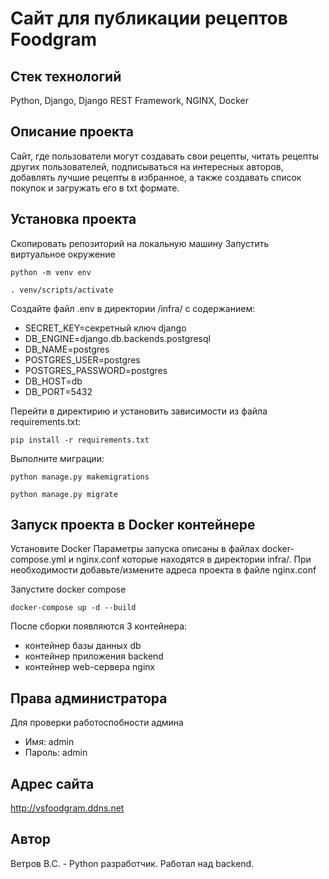 # Сайт для публикации рецептов Foodgram

## Стек технологий
Python, Django, Django REST Framework, NGINX, Docker

## Описание проекта
Сайт, где пользователи могут создавать свои рецепты, читать рецепты других пользователей, подписываться на интересных авторов, добавлять лучшие рецепты в избранное, а также создавать список покупок и загружать его в txt формате.

## Установка проекта
Скопировать репозиторий на локальную машину
Запустить виртуальное окружение 
```
python -m venv env
```
```
. venv/scripts/activate
```
Cоздайте файл .env в директории /infra/ с содержанием:
- SECRET_KEY=секретный ключ django
- DB_ENGINE=django.db.backends.postgresql
- DB_NAME=postgres
- POSTGRES_USER=postgres
- POSTGRES_PASSWORD=postgres
- DB_HOST=db
- DB_PORT=5432

Перейти в директирию и установить зависимости из файла requirements.txt:
```
pip install -r requirements.txt 
```
Выполните миграции:
```
python manage.py makemigrations
```
```
python manage.py migrate
```
## Запуск проекта в Docker контейнере

Установите Docker
Параметры запуска описаны в файлах docker-compose.yml и nginx.conf которые находятся в директории infra/.
При необходимости добавьте/измените адреса проекта в файле nginx.conf

Запустите docker compose
```
docker-compose up -d --build
```
После сборки появляются 3 контейнера:
- контейнер базы данных db
- контейнер приложения backend
- контейнер web-сервера nginx
## Права администратора
Для проверки работоспобности админа
- Имя: admin
- Пароль: admin
## Адрес сайта
http://vsfoodgram.ddns.net
## Автор
Ветров В.С. - Python разработчик. Работал над backend. 
